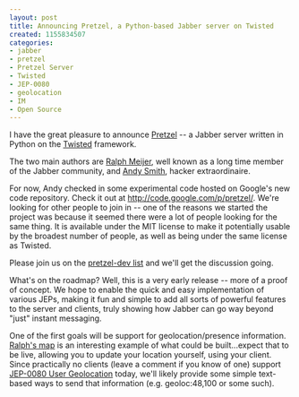 ```yaml
--- 
layout: post
title: Announcing Pretzel, a Python-based Jabber server on Twisted
created: 1155834507
categories: 
- jabber
- pretzel
- Pretzel Server
- Twisted
- JEP-0080
- geolocation
- IM
- Open Source
---
```

<p>I have the great pleasure to announce <a href="http://code.google.com/p/pretzel/">Pretzel</a> -- a Jabber server written in Python on the <a href="http://twistedmatrix.com/">Twisted</a> framework.</p><p>The two main authors are <a href="http://ralphm.net/blog/">Ralph Meijer</a>, well known as a long time member of the Jabber community, and <a href="http://term.ie/blog/">Andy Smith</a>, hacker extraordinaire. </p><p>For now, Andy checked in some experimental code hosted on Google&#39;s new code repository. Check it out at <a href="http://code.google.com/p/pretzel/" title="Pretzel - Python Jabber Server on Twisted">http://code.google.com/p/pretzel/</a>. We&#39;re looking for other people to join in -- one of the reasons we started the project was because it seemed there were a lot of people looking for the same thing. It is available under the MIT license to make it potentially usable by the broadest number of people, as well as being under the same license as Twisted.</p><p>Please join us on the <a href="http://groups.google.com/group/pretzel-dev/">pretzel-dev list</a> and we&#39;ll get the discussion going.&nbsp;</p><p>What&#39;s on the roadmap? Well, this is a very early release -- more of a proof of concept. We hope to enable the quick and easy implementation of various JEPs, making it fun and simple to add all sorts of powerful features to the server and clients, truly showing how Jabber can go way beyond &quot;just&quot; instant messaging.</p><p>One of the first goals will be support for geolocation/presence information. <a href="http://ralphm.net/world">Ralph&#39;s map</a> is an interesting example of what could be built...expect that to be live, allowing you to update your location yourself, using your client. Since practically no clients (leave a comment if you know of one) support <a href="http://www.jabber.org/jeps/jep-0080.html">JEP-0080 User Geolocation</a> today, we&#39;ll likely provide some simple text-based ways to send that information (e.g. geoloc:48,100 or some such). </p>

